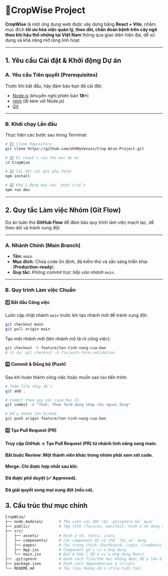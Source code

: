 # 🌾CropWise Project 

**CropWise** là một ứng dụng web được xây dựng bằng **React + Vite**, nhằm mục đích **tối ưu hóa việc quản lý, theo dõi, chẩn đoán bệnh trên cây ngô theo khí hậu thổ những tại Việt Nam** thông qua giao diện hiện đại, dễ sử dụng và khả năng mở rộng linh hoạt.

---

## 1. Yêu cầu Cài đặt & Khởi động Dự án

### A. Yêu cầu Tiên quyết (Prerequisites)

Trước khi bắt đầu, hãy đảm bảo bạn đã cài đặt:

- [Node.js](https://nodejs.org/) (khuyến nghị phiên bản **18+**)  
- [npm](https://www.npmjs.com/) (đi kèm với Node.js)  
- [Git](https://git-scm.com/)

---

### B. Khởi chạy Lần đầu

Thực hiện các bước sau trong Terminal:

```bash
# 1️⃣ Clone Repository
git clone https://github.com/ohhMyVenuss/Crop-Wise-Project.git

# 2️⃣ Di chuyển vào thư mục dự án
cd CropWise

# 3️⃣ Cài đặt các gói phụ thuộc
npm install

# 4️⃣ Khởi động máy chủ phát triển
npm run dev
```
---

## 2. Quy tắc Làm việc Nhóm (Git Flow)

Dự án tuân thủ **GitHub Flow** để đảm bảo quy trình làm việc mạch lạc, dễ theo dõi và tránh xung đột.

---

### A. Nhánh Chính (Main Branch)

- **Tên:** `main`  
- **Mục đích:** Chứa code ổn định, đã kiểm thử và sẵn sàng triển khai (**Production-ready**).  
- **Quy tắc:** *Không commit trực tiếp vào nhánh `main`.*

---

### B. Quy trình Làm việc Chuẩn

#### 1️⃣ Bắt đầu Công việc

Luôn cập nhật nhánh `main` trước khi tạo nhánh mới để tránh xung đột:

```bash
git checkout main
git pull origin main
```
Tạo một nhánh mới (tên nhánh mô tả rõ công việc):

```bash
git checkout -b feature/ten-tinh-nang-cua-ban
# Ví dụ: git checkout -b fix/auth-form-validation
```

#### 2️⃣ Commit & Đồng bộ (Push)

Sau khi hoàn thành công việc hoặc muốn sao lưu tiến trình:

```bash
# Thêm file thay đổi
git add .

# Commit theo quy ước (xem Mục 3)
git commit -m "feat: Them form dang nhap cho nguoi dung"

# Đẩy nhánh lên GitHub
git push origin feature/ten-tinh-nang-cua-ban
```
#### 3️⃣ Tạo Pull Request (PR)

#### Truy cập GitHub → Tạo Pull Request (PR) từ nhánh tính năng sang main.

#### Bắt buộc Review: Một thành viên khác trong nhóm phải xem xét code.

#### Merge: Chỉ được hợp nhất sau khi:

#### Đã được phê duyệt (✅ Approved).

#### Đã giải quyết xong mọi xung đột (nếu có).
## 3. Cấu trúc thư mục chính

```bash
CropWise/
├── node_modules/       # Thư viện cài đặt (bị .gitignore bỏ qua)
├── public/             # Tệp tĩnh (favicon, manifest, hình ảnh dùng chung)
├── src/
│   ├── assets/         # Hình ảnh, fonts, icons
│   ├── components/     # Các component UI có thể tái sử dụng
│   ├── pages/          # Các trang chính (Dashboard, Login, CropDetail, ...)
│   ├── App.jsx         # Component gốc của ứng dụng
│   └── main.jsx        # Điểm khởi đầu của ứng dụng React
├── .gitignore          # Danh sách file/thư mục không được đẩy lên GitHub
├── package.json        # Danh sách dependencies & scripts
└── README.md           # Tài liệu hướng dẫn (file hiện tại)

```
